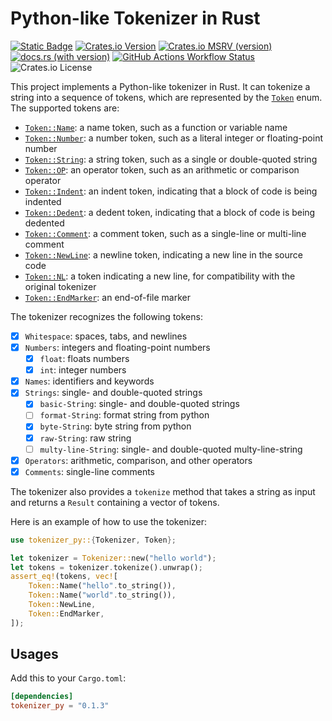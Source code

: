 Python-like Tokenizer in Rust
=============================

[![Static Badge](https://img.shields.io/badge/-salam99823%2Ftokenizer-blue?label=github)](https://github.com/salam99823/tokenizer)
[![Crates.io Version](https://img.shields.io/crates/v/tokenizer_py)](https://crates.io/crates/tokenizer_py)
[![Crates.io MSRV (version)](https://img.shields.io/crates/msrv/tokenizer_py?logo=rust)](https://rust-lang.github.io/rfcs/2495-min-rust-version.html)
[![docs.rs (with version)](https://img.shields.io/docsrs/tokenizer_py/latest?logo=docs.rs)](https://docs.rs/tokenizer_py)
[![GitHub Actions Workflow Status](https://img.shields.io/github/actions/workflow/status/salam99823/tokenizer/rust.yml)](https://github.com/salam99823/tokenizer/actions/workflows/rust.yml)
![Crates.io License](https://img.shields.io/crates/l/tokenizer_py)

This project implements a Python-like tokenizer in Rust. It can tokenize a string into a sequence of tokens, which are
represented by the [`Token`] enum. The supported tokens are:

- [`Token::Name`]: a name token, such as a function or variable name
- [`Token::Number`]: a number token, such as a literal integer or floating-point number
- [`Token::String`]: a string token, such as a single or double-quoted string
- [`Token::OP`]: an operator token, such as an arithmetic or comparison operator
- [`Token::Indent`]: an indent token, indicating that a block of code is being indented
- [`Token::Dedent`]: a dedent token, indicating that a block of code is being dedented
- [`Token::Comment`]: a comment token, such as a single-line or multi-line comment
- [`Token::NewLine`]: a newline token, indicating a new line in the source code
- [`Token::NL`]: a token indicating a new line, for compatibility with the original tokenizer
- [`Token::EndMarker`]: an end-of-file marker

The tokenizer recognizes the following tokens:

- [x] `Whitespace`: spaces, tabs, and newlines
- [x] `Numbers`: integers and floating-point numbers
  - [x] `float`: floats numbers
  - [x] `int`: integer numbers
- [x] `Names`: identifiers and keywords
- [x] `Strings`: single- and double-quoted strings
  - [x] `basic-String`: single- and double-quoted strings
  - [ ] `format-String`: format string from python
  - [x] `byte-String`: byte string from python
  - [x] `raw-String`: raw string
  - [ ] `multy-line-String`: single- and double-quoted multy-line-string
- [x] `Operators`: arithmetic, comparison, and other operators
- [x] `Comments`: single-line comments

The tokenizer also provides a `tokenize` method that takes a string as input and returns a `Result` containing a vector
of tokens.

Here is an example of how to use the tokenizer:

```rust
use tokenizer_py::{Tokenizer, Token};

let tokenizer = Tokenizer::new("hello world");
let tokens = tokenizer.tokenize().unwrap();
assert_eq!(tokens, vec![
    Token::Name("hello".to_string()),
    Token::Name("world".to_string()),
    Token::NewLine,
    Token::EndMarker,
]);
```

Usages
------

Add this to your `Cargo.toml`:

```toml
[dependencies]
tokenizer_py = "0.1.3"
```

[`Token::Name`]: https://docs.rs/tokenizer_py/latest/tokenizer_py/enum.Token.html#variant.Name

[`Token::Number`]: https://docs.rs/tokenizer_py/latest/tokenizer_py/enum.Token.html#variant.Number

[`Token::String`]: https://docs.rs/tokenizer_py/latest/tokenizer_py/enum.Token.html#variant.String

[`Token::OP`]: https://docs.rs/tokenizer_py/latest/tokenizer_py/enum.Token.html#variant.OP

[`Token::Indent`]: https://docs.rs/tokenizer_py/latest/tokenizer_py/enum.Token.html#variant.Indent

[`Token::Dedent`]: https://docs.rs/tokenizer_py/latest/tokenizer_py/enum.Token.html#variant.Dedent

[`Token::Comment`]: https://docs.rs/tokenizer_py/latest/tokenizer_py/enum.Token.html#variant.Comment

[`Token::NewLine`]: https://docs.rs/tokenizer_py/latest/tokenizer_py/enum.Token.html#variant.NewLine

[`Token::NL`]: https://docs.rs/tokenizer_py/latest/tokenizer_py/enum.Token.html#variant.NL

[`Token::EndMarker`]: https://docs.rs/tokenizer_py/latest/tokenizer_py/enum.Token.html#variant.EndMarker

[`Token`]: https://docs.rs/tokenizer_py/latest/tokenizer_py/enum.Token.html#
